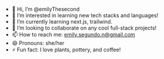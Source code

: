 - 👋 Hi, I’m @emilyThesecond
- 👀 I’m interested in learning new tech stacks and languages!
- 🌱 I’m currently learning next.js, trailwind.
- 💞️ I’m looking to collaborate on any cool full-stack projects!
- 📫 How to reach me: emily.segundo.n@gmail.com
- 😄 Pronouns: she/her
- ⚡ Fun fact: I love plants, pottery, and coffee!
<!---
emilyThesecond/emilyThesecond is a ✨ special ✨ repository because its `README.md` (this file) appears on your GitHub profile.
You can click the Preview link to take a look at your changes.
--->
